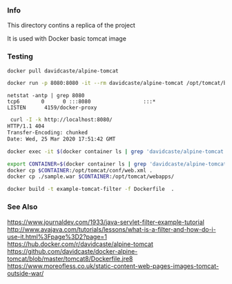 ### Info

This directory contins a replica of the project  [](https://github.com/ggrandes/headers-servlet-filter)

It is used with Docker basic  tomcat image

### Testing
```sh
docker pull davidcaste/alpine-tomcat
```
```sh
docker run -p 8080:8080 -it --rm davidcaste/alpine-tomcat /opt/tomcat/bin/catalina.sh run
```
```
netstat -antp | grep 8080
tcp6       0      0 :::8080                 :::*                    LISTEN      4159/docker-proxy

```
```sh
 curl -I -k http://localhost:8080/
HTTP/1.1 404
Transfer-Encoding: chunked
Date: Wed, 25 Mar 2020 17:51:42 GMT
```
```sh
docker exec -it $(docker container ls | grep 'davidcaste/alpine-tomcat'| awk '{print $1}') sh

```
```sh
export CONTAINER=$(docker container ls | grep 'davidcaste/alpine-tomcat'| awk '{print $1}')
docker cp $CONTAINER:/opt/tomcat/conf/web.xml .
docker cp ./sample.war $CONTAINER:/opt/tomcat/webapps/
```

```sh
docker build -t example-tomcat-filter -f Dockerfile  .
```
### See  Also
https://www.journaldev.com/1933/java-servlet-filter-example-tutorial
http://www.avajava.com/tutorials/lessons/what-is-a-filter-and-how-do-i-use-it.html%3Fpage%3D2?page=1
https://hub.docker.com/r/davidcaste/alpine-tomcat
https://github.com/davidcaste/docker-alpine-tomcat/blob/master/tomcat8/Dockerfile.jre8
https://www.moreofless.co.uk/static-content-web-pages-images-tomcat-outside-war/
